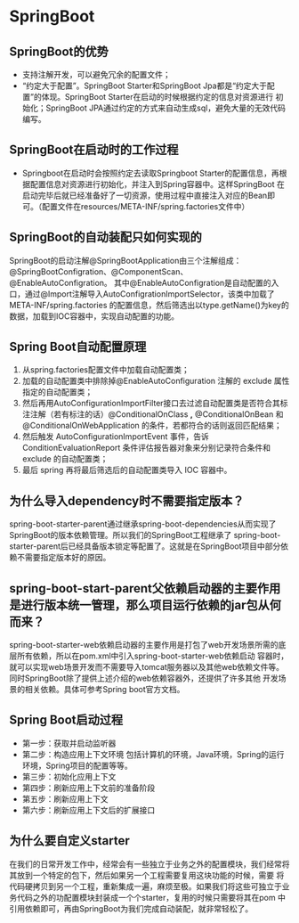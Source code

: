 # SpringBoot
## SpringBoot的优势
- 支持注解开发，可以避免冗余的配置文件；
- “约定大于配置”。SpringBoot Starter和SpringBoot Jpa都是“约定大于配置”的体现。SpringBoot Starter在启动的时候根据约定的信息对资源进行
初始化；SpringBoot JPA通过约定的方式来自动生成sql，避免大量的无效代码编写。 

## SpringBoot在启动时的工作过程
- Springboot在启动时会按照约定去读取Springboot Starter的配置信息，再根据配置信息对资源进行初始化，并注入到Spring容器中。这样SpringBoot
在启动完毕后就已经准备好了一切资源，使用过程中直接注入对应的Bean即可。（配置文件在resources/META-INF/spring.factories文件中）

## SpringBoot的自动装配只如何实现的
SpringBoot的启动注解@SpringBootApplication由三个注解组成：@SpringBootConfigration、@ComponentScan、	@EnableAutoConfigration。
其中@EnableAutoConfigration是自动配置的入口，通过@Import注解导入AutoConfigrationImportSelector，该类中加载了META-INF/spring.factories
的配置信息，然后筛选出以type.getName()为key的数据，加载到IOC容器中，实现自动配置的功能。

## Spring Boot自动配置原理
1. 从spring.factories配置文件中加载自动配置类；
2. 加载的自动配置类中排除掉@EnableAutoConfiguration 注解的 exclude 属性指定的自动配置类；
3. 然后再用AutoConfigurationImportFilter接口去过滤自动配置类是否符合其标注注解（若有标注的话）@ConditionalOnClass **,** @ConditionalOnBean 和 @ConditionalOnWebApplication 的条件，若都符合的话则返回匹配结果；
4. 然后触发 AutoConfigurationImportEvent 事件，告诉 ConditionEvaluationReport 条件评估报告器对象来分别记录符合条件和exclude 的自动配置类；
5. 最后 spring 再将最后筛选后的自动配置类导入 IOC 容器中。

## 为什么导入dependency时不需要指定版本？
spring-boot-starter-parent通过继承spring-boot-dependencies从而实现了SpringBoot的版本依赖管理。所以我们的SpringBoot工程继承了
spring-boot-starter-parent后已经具备版本锁定等配置了。这就是在SpringBoot项目中部分依赖不需要指定版本好的原因。

## spring-boot-start-parent父依赖启动器的主要作用是进行版本统一管理，那么项目运行依赖的jar包从何而来？
spring-boot-starter-web依赖启动器的主要作用是打包了web开发场景所需的底层所有依赖，所以在pom.xml中引入spring-boot-starter-web依赖启动
容器时，就可以实现web场景开发而不需要导入tomcat服务器以及其他web依赖文件等。同时SpringBoot除了提供上述介绍的web依赖容器外，还提供了许多其他
开发场景的相关依赖。具体可参考Spring boot官方文档。

## Spring Boot启动过程
- 第一步：获取并启动监听器
- 第二步：构造应用上下文环境
  包括计算机的环境，Java环境，Spring的运行环境，Spring项目的配置等等。
- 第三步：初始化应用上下文
- 第四步：刷新应用上下文前的准备阶段
- 第五步：刷新应用上下文
- 第六步：刷新应用上下文后的扩展接口

## 为什么要自定义starter
在我们的日常开发工作中，经常会有一些独立于业务之外的配置模块，我们经常将其放到一个特定的包下，然后如果另一个工程需要复用这块功能的时候，需要
将代码硬拷贝到另一个工程，重新集成一遍，麻烦至极。如果我们将这些可独立于业务代码之外的功配置模块封装成一个个starter，复用的时候只需要将其在pom
中引用依赖即可，再由SpringBoot为我们完成自动装配，就非常轻松了。

